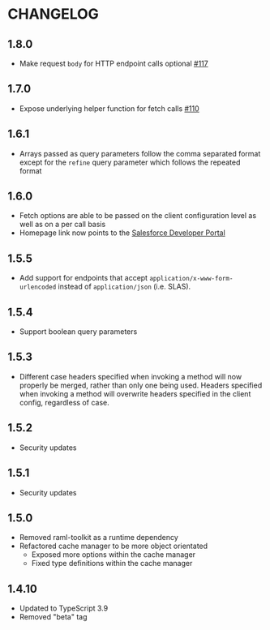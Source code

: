 # CHANGELOG

## 1.8.0
* Make request `body` for HTTP endpoint calls optional [#117](https://github.com/SalesforceCommerceCloud/commerce-sdk-core/pull/117/files)

## 1.7.0

* Expose underlying helper function for fetch calls [#110](https://github.com/SalesforceCommerceCloud/commerce-sdk-core/pull/110)

## 1.6.1

* Arrays passed as query parameters follow the comma separated format except for the `refine` query parameter which follows the repeated format

## 1.6.0

* Fetch options are able to be passed on the client configuration level as well as on a per call basis
* Homepage link now points to the [Salesforce Developer Portal](https://developer.salesforce.com/docs/commerce/commerce-api)

## 1.5.5

* Add support for endpoints that accept `application/x-www-form-urlencoded` instead of `application/json` (i.e. SLAS).

## 1.5.4

* Support boolean query parameters

## 1.5.3

* Different case headers specified when invoking a method will now properly be merged, rather than only one being used.
Headers specified when invoking a method will overwrite headers specified in the client config, regardless of case.

## 1.5.2

* Security updates

## 1.5.1

* Security updates

## 1.5.0

* Removed raml-toolkit as a runtime dependency
* Refactored cache manager to be more object orientated
  * Exposed more options within the cache manager
  * Fixed type definitions within the cache manager

## 1.4.10

* Updated to TypeScript 3.9
* Removed "beta" tag
